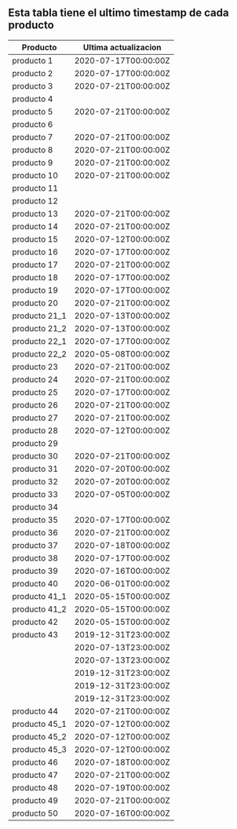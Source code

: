 ## Esta tabla tiene el ultimo timestamp de cada producto
|Producto|Ultima actualizacion |
|------ |------ |
|producto 1|2020-07-17T00:00:00Z|
|producto 2|2020-07-17T00:00:00Z|
|producto 3|2020-07-21T00:00:00Z|
|producto 4|
|producto 5|2020-07-21T00:00:00Z|
|producto 6|
|producto 7|2020-07-21T00:00:00Z|
|producto 8|2020-07-21T00:00:00Z|
|producto 9|2020-07-21T00:00:00Z|
|producto 10|2020-07-21T00:00:00Z|
|producto 11|
|producto 12|
|producto 13|2020-07-21T00:00:00Z|
|producto 14|2020-07-21T00:00:00Z|
|producto 15|2020-07-12T00:00:00Z|
|producto 16|2020-07-17T00:00:00Z|
|producto 17|2020-07-21T00:00:00Z|
|producto 18|2020-07-17T00:00:00Z|
|producto 19|2020-07-17T00:00:00Z|
|producto 20|2020-07-21T00:00:00Z|
|producto 21_1|2020-07-13T00:00:00Z|
|producto 21_2|2020-07-13T00:00:00Z|
|producto 22_1|2020-07-17T00:00:00Z|
|producto 22_2|2020-05-08T00:00:00Z|
|producto 23|2020-07-21T00:00:00Z|
|producto 24|2020-07-21T00:00:00Z|
|producto 25|2020-07-17T00:00:00Z|
|producto 26|2020-07-21T00:00:00Z|
|producto 27|2020-07-21T00:00:00Z|
|producto 28|2020-07-12T00:00:00Z|
|producto 29|
|producto 30|2020-07-21T00:00:00Z|
|producto 31|2020-07-20T00:00:00Z|
|producto 32|2020-07-20T00:00:00Z|
|producto 33|2020-07-05T00:00:00Z|
|producto 34|
|producto 35|2020-07-17T00:00:00Z|
|producto 36|2020-07-21T00:00:00Z|
|producto 37|2020-07-18T00:00:00Z|
|producto 38|2020-07-17T00:00:00Z|
|producto 39|2020-07-16T00:00:00Z|
|producto 40|2020-06-01T00:00:00Z|
|producto 41_1|2020-05-15T00:00:00Z|
|producto 41_2|2020-05-15T00:00:00Z|
|producto 42|2020-05-15T00:00:00Z|
|producto 43|2019-12-31T23:00:00Z|
| |2020-07-13T23:00:00Z|
| |2020-07-13T23:00:00Z|
| |2019-12-31T23:00:00Z|
| |2019-12-31T23:00:00Z|
| |2019-12-31T23:00:00Z|
|producto 44|2020-07-21T00:00:00Z|
|producto 45_1|2020-07-12T00:00:00Z|
|producto 45_2|2020-07-12T00:00:00Z|
|producto 45_3|2020-07-12T00:00:00Z|
|producto 46|2020-07-18T00:00:00Z|
|producto 47|2020-07-21T00:00:00Z|
|producto 48|2020-07-19T00:00:00Z|
|producto 49|2020-07-21T00:00:00Z|
|producto 50|2020-07-16T00:00:00Z|
